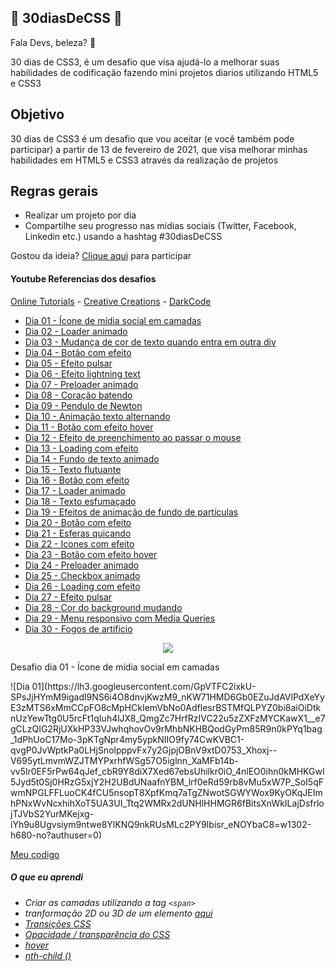 ## 🚀 30diasDeCSS 🚀
 
 Fala Devs, beleza? 🖖

 30 dias de CSS3, é um desafio que visa ajudá-lo a melhorar suas habilidades de codificação fazendo mini projetos diarios utilizando HTML5 e CSS3 

 ## Objetivo

30 dias de CSS3 é um desafio que vou aceitar (e você também pode participar) a partir de 13 de fevereiro de 2021, que visa melhorar minhas habilidades em HTML5 e CSS3 através da realização de projetos 

## Regras gerais

* Realizar um projeto por dia
* Compartilhe seu progresso nas mídias sociais (Twitter, Facebook, Linkedin etc.) usando a hashtag #30diasDeCSS

Gostou da ideia? 
[Clique aqui](https://github.com/MilenaCarecho/30diasDeCSS/issues/1) para participar 

#### Youtube Referencias dos desafios
[Online Tutorials](https://www.youtube.com/channel/UCbwXnUipZsLfUckBPsC7Jog) - 
[Creative Creations](https://www.youtube.com/channel/UCOKmVksbzoKJKmtu7rlEM1A) - 
[DarkCode](https://www.youtube.com/channel/UCD3KVjbb7aq2OiOffuungzw)


* [Dia 01 - Ícone de mídia social em camadas](#id01)
* [Dia 02 - Loader animado](#id02)
* [Dia 03 - Mudança de cor de texto quando entra em outra div](#id03)
* [Dia 04 - Botão com efeito](#id04)
* [Dia 05 - Efeito pulsar](#id05)
* [Dia 06 - Efeito lightning text](#id06)
* [Dia 07 - Preloader animado](#id07)  
* [Dia 08 - Coração batendo](#id08)
* [Dia 09 - Pendulo de Newton](#id09)
* [Dia 10 - Animação texto alternando](#id10)
* [Dia 11 - Botão com efeito hover](#id11)
* [Dia 12 - Efeito de preenchimento ao passar o mouse](#id12)
* [Dia 13 - Loading com efeito](#id13)
* [Dia 14 - Fundo de texto animado](#id14)
* [Dia 15 - Texto flutuante](#id15)
* [Dia 16 - Botão com efeito](#id16)
* [Dia 17 - Loader animado](#id17)
* [Dia 18 - Texto esfumaçado](#id18)
* [Dia 19 - Efeitos de animação de fundo de partículas](#id19)
* [Dia 20 - Botão com efeito](#id20)
* [Dia 21 - Esferas quicando](#id21)
* [Dia 22 - Icones com efeito](#id22)
* [Dia 23 - Botão com efeito hover](#id23)
* [Dia 24 - Preloader animado](#id24)
* [Dia 25 - Checkbox animado](#id25)
* [Dia 26 - Loading com efeito](#id26)
* [Dia 27 - Efeito pulsar](#id27)
* [Dia 28 - Cor do background mudando](#id28)
* [Dia 29 - Menu responsivo com Media Queries](#id29)
* [Dia 30 - Fogos de artificio](#id30)

<p align="center"> 
  <img src="https://raw.githubusercontent.com/bmndx/bootcamp-igti/master/img/fullstack.png">
</p>

<p position = "center">
Desafio dia 01 - Ícone de mídia social em camadas <a name="id01"></a>
</p>

<label position = "center">
![Dia 01](https://lh3.googleusercontent.com/GpVTFC2ixkU-SPsJjHYmM9igadl9NS6i4O8dnvjKwzM9_nKW71HMD6Gb0EZuJdAVlPdXeYyE3zMTS6xMmCCpFO8cMpHCkIemVbNo0AdflesrBSTMfQLPYZ0bi8aiOiDtknUzYewTtg0U5rcFt1qIuh4lJX8_QmgZc7HrfRzIVC22u5zZXFzMYCKawX1__e7gCLzQIG2RjUXkHP33VJwhqhovOv9rMhbNKHBQodGyPm85R9n0kPYq1bag_1dPhUoC17Mo-3pKTgNpr4my5ypkNIIO9fy74CwKVBC1-qvgP0JvWptkPa0LHjSnolpppvFx7y2GjpjOBnV9xtD0753_Xhoxj--V695ytLmvmWZJTMYPxrhfWSg57O5iglnn_XaMFb14b-vv5lr0EF5rPw64qJef_cbR9Y8diX7Xed67ebsUhilkr0iO_4nlEO0ihn0kMHKGwI5Jyd5t0Sj0HRzG5xjY2H2UBdUNaafnYBM_lrf0eRd59rb8vMu5xW7P_SoI5qFwmNPGLFFLuoCK4fCU5nsopT8XpfKmq7aTgZNwotSGWYWox9KyOKqJEImhPNxWvNcxhihXoT5UA3UI_Ttq2WMRx2dUNHlHHMGR6fBitsXnWkILajDsfrlojTJVbS2YurMKejxg-iYh9u8Ugvsiym9ntwe8YlKNQ9nkRUsMLc2PY9Ibisr_eNOYbaC8=w1302-h680-no?authuser=0) 
</label>

[Meu codigo](https://github.com/leokattah/30_dias_De_CSS/tree/main/Desafios/Dia1)

##### O que eu aprendi

* *Criar as camadas utilizando a tag `<span>`*
* *tranformação 2D ou 3D de um elemento [aqui](https://www.w3schools.com/cssref/css3_pr_transform.asp)*
* *[Transições CSS](https://www.w3schools.com/css/css3_transitions.asp)*
* *[Opacidade / transparência do CSS](https://www.w3schools.com/css/css_image_transparency.asp)*
* *[hover](https://www.w3schools.com/cssref/sel_hover.asp)*
* *[nth-child ()](https://www.w3schools.com/cssref/sel_nth-child.asp)*

